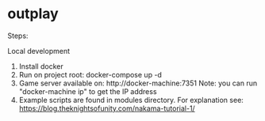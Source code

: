 # outplay

Steps:

Local development

1. Install docker
2. Run on project root: docker-compose up -d
3. Game server available on: http://docker-machine:7351
Note: you can run "docker-machine ip" to get the IP address
4. Example scripts are found in modules directory. For explanation see: https://blog.theknightsofunity.com/nakama-tutorial-1/
